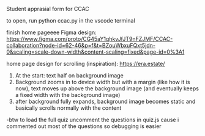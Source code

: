 Student apprasial form for CCAC

to open, run
python ccac.py
in the vscode terminal


finish home pageeee
Figma design: https://www.figma.com/proto/CG45aY1qhkvJfJT9nFZJMF/CCAC-collaboration?node-id=62-46&p=f&t=BZouWbxuFQxt5jdn-0&scaling=scale-down-width&content-scaling=fixed&page-id=0%3A1

home page design for scrolling (inspiration): https://era.estate/
1. At the start: text half on background image 
2. Background zooms in to device width but with a margin (like how it is now), text moves up above the background image (and eventually keeps a fixed width with the background image)
3. after background fully expands, background image becomes static and basically scrolls normally with the content


-btw to load the full quiz uncomment the questions in quiz.js cause i commented out most of the questions so debugging is easier 


